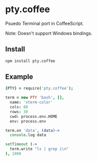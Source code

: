 pty.coffee
==========

Psuedo Terminal port in CoffeeScript.

Note: Doesn't support Windows bindings.

## Install

```bash
npm install pty.coffee
```

## Example

```coffee
{PTY} = require('pty.coffee');

term = new PTY 'bash', [],
  name: 'xterm-color'
  cols: 80
  rows: 30
  cwd: process.env.HOME
  env: process.env

term.on 'data', (data)->
  console.log data

setTimeout (->
  term.write "ls | grep i\n"
), 1000
```
